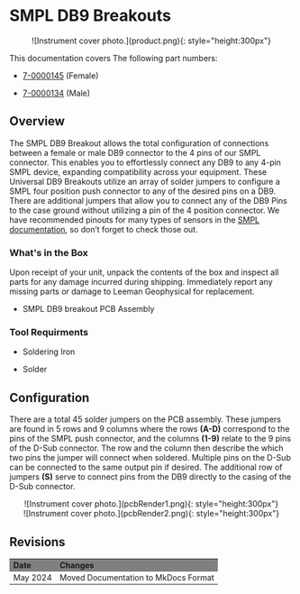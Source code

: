# SMPL DB9 Breakouts
<center>
![Instrument cover photo.](product.png){: style="height:300px"}
</center>

This documentation covers The following part numbers:  

* <a href="https://leemangeophysical.com/product/universal-db9-breakout-female/" target="_blank" rel="noopener noreferrer">7-0000145</a> (Female)

* <a href="https://leemangeophysical.com/product/universal-db9-breakout-male/" target="_blank" rel="noopener noreferrer">7-0000134</a> (Male)

## Overview
The SMPL DB9 Breakout allows the total configuration of connections between a female or male DB9 connector to the 4 pins of our SMPL connector. This enables you to effortlessly connect any DB9 to any 4-pin SMPL device, expanding compatibility across your equipment.
These Universal DB9 Breakouts utilize an array of solder jumpers to configure a SMPL four position push connector to any of the desired pins on a DB9. There are additional jumpers that allow you to connect any of the DB9 Pins to the case ground without utilizing a pin of the 4 position connector. We have recommended pinouts for many types of sensors in the [SMPL documentation](../smpl_standard.md), so don’t forget to check those out.

### What's in the Box
Upon receipt of your unit, unpack the contents of the box and inspect all parts for any damage incurred during shipping. Immediately report any missing parts or damage to Leeman Geophysical for replacement.  

* SMPL DB9 breakout PCB Assembly

### Tool Requirments
* Soldering Iron  

* Solder  

## Configuration 
There are a total 45 solder jumpers on the PCB assembly. These jumpers are found in 5 rows and 9 columns where the rows **(A-D)** correspond to the pins of the SMPL push connector, and the columns **(1-9)** relate to the 9 pins of the D-Sub connector. The row and the column then describe the which two pins the jumper will connect when soldered. Multiple pins on the D-Sub can be connected to the same output pin if desired. The additional row of jumpers **(S)** serve to connect pins from the DB9 directly to the casing of the D-Sub connector.

<center>
![Instrument cover photo.](pcbRender1.png){: style="height:300px"}
</center>

<center>
![Instrument cover photo.](pcbRender2.png){: style="height:300px"}
</center>

## Revisions
<table>
  <tr bgcolor="gray">
    <td><b>Date</b></td>
    <td><b>Changes</b></td>
  </tr>

  <tr>
    <td>May 2024</td>
    <td>Moved Documentation to MkDocs Format</td>
  </tr>
</table>